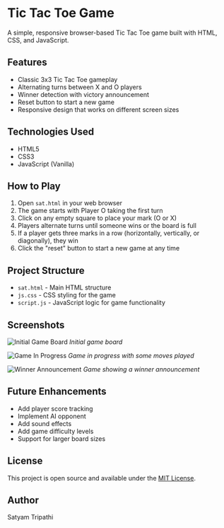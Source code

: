 # Tic Tac Toe Game

A simple, responsive browser-based Tic Tac Toe game built with HTML, CSS, and JavaScript.

## Features

- Classic 3x3 Tic Tac Toe gameplay
- Alternating turns between X and O players
- Winner detection with victory announcement
- Reset button to start a new game
- Responsive design that works on different screen sizes

## Technologies Used

- HTML5
- CSS3
- JavaScript (Vanilla)

## How to Play

1. Open `sat.html` in your web browser
2. The game starts with Player O taking the first turn
3. Click on any empty square to place your mark (O or X)
4. Players alternate turns until someone wins or the board is full
5. If a player gets three marks in a row (horizontally, vertically, or diagonally), they win
6. Click the "reset" button to start a new game at any time

## Project Structure

- `sat.html` - Main HTML structure
- `js.css` - CSS styling for the game
- `script.js` - JavaScript logic for game functionality

## Screenshots

![Initial Game Board](screenshots/Screenshot%202025-05-09%20at%204.27.12%20PM.png)
*Initial game board*

![Game In Progress](screenshots/Screenshot%202025-05-09%20at%204.27.37%20PM.png)
*Game in progress with some moves played*

![Winner Announcement](screenshots/Screenshot%202025-05-09%20at%204.28.25%20PM.png)
*Game showing a winner announcement*

## Future Enhancements

- Add player score tracking
- Implement AI opponent
- Add sound effects
- Add game difficulty levels
- Support for larger board sizes

## License

This project is open source and available under the [MIT License](LICENSE).

## Author

Satyam Tripathi 